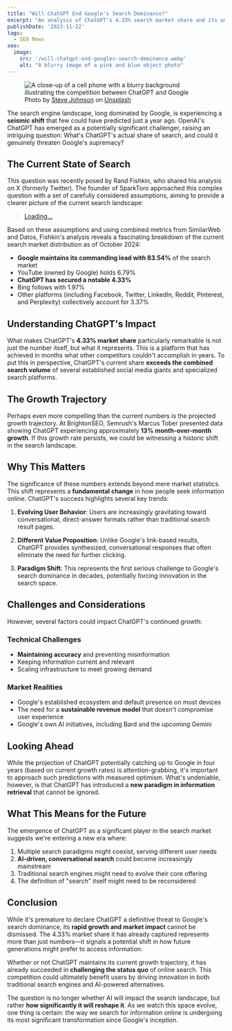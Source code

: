 ```yaml
---
title: "Will ChatGPT End Google's Search Dominance?"
excerpt: "An analysis of ChatGPT's 4.33% search market share and its unprecedented growth, challenging Google's long-standing monopoly in just a few months."
publishDate: '2023-11-22'
tags:
  - SEO News
seo:
  image:
    src: '/will-chatgpt-end-googles-search-dominance.webp'
    alt: "A blurry image of a pink and blue object photo"
---
```


<figure>
 <img src="/will-chatgpt-end-googles-search-dominance.webp" alt="A close-up of a cell phone with a blurry background illustrating the competition between ChatGPT and Google">
 <figcaption>Photo by <a href="https://unsplash.com/@steve_j?utm_content=creditCopyText&utm_medium=referral&utm_source=unsplash">Steve Johnson</a> on <a href="https://unsplash.com/photos/a-close-up-of-a-cell-phone-with-a-blurry-background-w8HyFZ6w-ds?utm_content=creditCopyText&utm_medium=referral&utm_source=unsplash">Unsplash</a></figcaption>
</figure>

The search engine landscape, long dominated by Google, is experiencing a **seismic shift** that few could have predicted just a year ago. OpenAI's ChatGPT has emerged as a potentially significant challenger, raising an intriguing question: What's ChatGPT's actual share of search, and could it genuinely threaten Google's supremacy?

## The Current State of Search

This question was recently posed by Rand Fishkin, who shared his analysis on X (formerly Twitter). The founder of SparkToro approached this complex question with a set of carefully considered assumptions, aiming to provide a clearer picture of the current search landscape:

<blockquote class="twitter-tweet">
    <a href="https://twitter.com/randfish/status/1858953453139382729">Loading...</a>
</blockquote>

<script async src="https://platform.twitter.com/widgets.js" charset="utf-8"></script>

Based on these assumptions and using combined metrics from SimilarWeb and Datos, Fishkin's analysis reveals a fascinating breakdown of the current search market distribution as of October 2024:

- **Google maintains its commanding lead with 83.54%** of the search market
- YouTube (owned by Google) holds 6.79%
- **ChatGPT has secured a notable 4.33%**
- Bing follows with 1.97%
- Other platforms (including Facebook, Twitter, LinkedIn, Reddit, Pinterest, and Perplexity) collectively account for 3.37%

## Understanding ChatGPT's Impact

What makes ChatGPT's **4.33% market share** particularly remarkable is not just the number itself, but what it represents. This is a platform that has achieved in months what other competitors couldn't accomplish in years. To put this in perspective, ChatGPT's current share **exceeds the combined search volume** of several established social media giants and specialized search platforms.

## The Growth Trajectory

Perhaps even more compelling than the current numbers is the projected growth trajectory. At BrightonSEO, Semrush's Marcus Tober presented data showing ChatGPT experiencing approximately **13% month-over-month growth**. If this growth rate persists, we could be witnessing a historic shift in the search landscape.

## Why This Matters

The significance of these numbers extends beyond mere market statistics. This shift represents a **fundamental change** in how people seek information online. ChatGPT's success highlights several key trends:

1. **Evolving User Behavior**: Users are increasingly gravitating toward conversational, direct-answer formats rather than traditional search result pages.

2. **Different Value Proposition**: Unlike Google's link-based results, ChatGPT provides synthesized, conversational responses that often eliminate the need for further clicking.

3. **Paradigm Shift**: This represents the first serious challenge to Google's search dominance in decades, potentially forcing innovation in the search space.

## Challenges and Considerations

However, several factors could impact ChatGPT's continued growth:

### Technical Challenges
- **Maintaining accuracy** and preventing misinformation
- Keeping information current and relevant
- Scaling infrastructure to meet growing demand

### Market Realities
- Google's established ecosystem and default presence on most devices
- The need for a **sustainable revenue model** that doesn't compromise user experience
- Google's own AI initiatives, including Bard and the upcoming Gemini

## Looking Ahead

While the projection of ChatGPT potentially catching up to Google in four years (based on current growth rates) is attention-grabbing, it's important to approach such predictions with measured optimism. What's undeniable, however, is that ChatGPT has introduced a **new paradigm in information retrieval** that cannot be ignored.

## What This Means for the Future

The emergence of ChatGPT as a significant player in the search market suggests we're entering a new era where:

1. Multiple search paradigms might coexist, serving different user needs
2. **AI-driven, conversational search** could become increasingly mainstream
3. Traditional search engines might need to evolve their core offering
4. The definition of "search" itself might need to be reconsidered

## Conclusion

While it's premature to declare ChatGPT a definitive threat to Google's search dominance, its **rapid growth and market impact** cannot be dismissed. The 4.33% market share it has already captured represents more than just numbers—it signals a potential shift in how future generations might prefer to access information.

Whether or not ChatGPT maintains its current growth trajectory, it has already succeeded in **challenging the status quo** of online search. This competition could ultimately benefit users by driving innovation in both traditional search engines and AI-powered alternatives.

The question is no longer whether AI will impact the search landscape, but rather **how significantly it will reshape it**. As we watch this space evolve, one thing is certain: the way we search for information online is undergoing its most significant transformation since Google's inception.